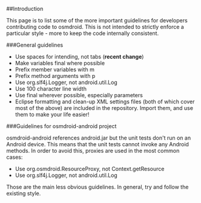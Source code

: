 ##Introduction

This page is to list some of the more important guidelines for developers contributing code to osmdroid.  This is not intended to strictly enforce a particular style - more to keep the code internally consistent.

###General guidelines

 * Use spaces for intending, not tabs (**recent change**)
 * Make variables final where possible
 * Prefix member variables with m
 * Prefix method arguments with p
 * Use org.slf4j.Logger, not android.util.Log
 * Use 100 character line width
 * Use final wherever possible, especially parameters
 * Eclipse formatting and clean-up XML settings files (both of which cover most of the above) are included in the repository. Import them, and use them to make your life easier!

###Guidelines for osmdroid-android project

osmdroid-android references android.jar but the unit tests don't run on an Android device.  This means that the unit tests cannot invoke any Android methods.  In order to avoid this, proxies are used in the most common cases:

 * Use org.osmdroid.ResourceProxy, not Context.getResource
 * Use org.slf4j.Logger, not android.util.Log

Those are the main less obvious guidelines.  In general, try and follow the existing style.